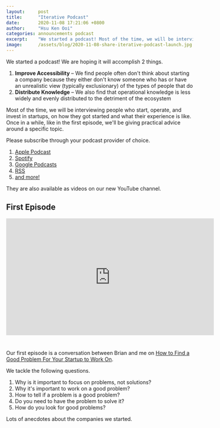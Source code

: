 ```yaml
---
layout: 	post
title:  	"Iterative Podcast"
date:   	2020-11-08 17:21:06 +0800
author: 	"Hsu Ken Ooi"
categories: announcements podcast 
excerpt: 	"We started a podcast! Most of the time, we will be interviewing people who start, operate, and invest in startups, on how they got started and what their experience is like. Once in a while, like in the first episode, we'll be giving practical advice around a specific topic."
image: 		/assets/blog/2020-11-08-share-iterative-podcast-launch.jpg
---
```


We started a podcast! We are hoping it will accomplish 2 things.

1. **Improve Accessibility** – We find people often don't think about starting a company because they either don't know someone who has or have an unrealistic view (typically exclusionary) of the types of people that do
1. **Distribute Knowledge** – We also find that operational knowledge is less widely and evenly distributed to the detriment of the ecosystem

Most of the time, we will be interviewing people who start, operate, and invest in startups, on how they got started and what their experience is like. Once in a while, like in the first episode, we'll be giving practical advice around a specific topic.

Please subscribe through your podcast provider of choice.

1. [Apple Podcast](https://podcasts.apple.com/us/podcast/iterative/id1537422732)
1. [Spotify](https://open.spotify.com/show/43qJADqK3Ip8hCbfaIyAFO)
1. [Google Podcasts](https://www.google.com/podcasts?feed=aHR0cHM6Ly9hbmNob3IuZm0vcy8zYTkyNDE0Yy9wb2RjYXN0L3Jzcw==)
1. [RSS](https://anchor.fm/s/3a92414c/podcast/rss)
1. [and more!](https://anchor.fm/iterativevc)

They are also available as videos on our new YouTube channel.

## First Episode

<iframe width="560" height="315" style="margin-bottom: 25px" src="https://www.youtube.com/embed/UvL6Ga1I-A8" frameborder="0" allow="accelerometer; autoplay; clipboard-write; encrypted-media; gyroscope; picture-in-picture" allowfullscreen></iframe>

Our first episode is a conversation between Brian and me on [How to Find a Good Problem For Your Startup to Work On](https://youtu.be/UvL6Ga1I-A8). 

We tackle the following questions.

1. Why is it important to focus on problems, not solutions?
1. Why it's important to work on a good problem?
1. How to tell if a problem is a good problem?
1. Do you need to have the problem to solve it?
1. How do you look for good problems?

Lots of anecdotes about the companies we started.

